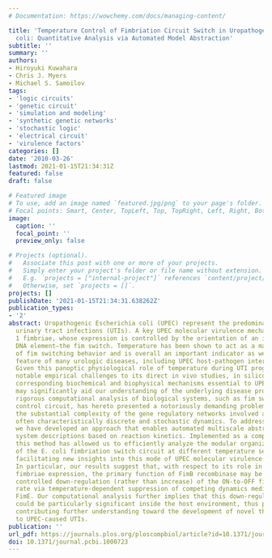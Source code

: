 ```yaml
---
# Documentation: https://wowchemy.com/docs/managing-content/

title: 'Temperature Control of Fimbriation Circuit Switch in Uropathogenic Escherichia
  coli: Quantitative Analysis via Automated Model Abstraction'
subtitle: ''
summary: ''
authors:
- Hiroyuki Kuwahara
- Chris J. Myers
- Michael S. Samoilov
tags:
- 'logic circuits'
- 'genetic circuit'
- 'simulation and modeling'
- 'synthetic genetic networks'
- 'stochastic logic'
- 'electrical circuit'
- 'virulence factors'
categories: []
date: '2010-03-26'
lastmod: 2021-01-15T21:34:31Z
featured: false
draft: false

# Featured image
# To use, add an image named `featured.jpg/png` to your page's folder.
# Focal points: Smart, Center, TopLeft, Top, TopRight, Left, Right, BottomLeft, Bottom, BottomRight.
image:
  caption: ''
  focal_point: ''
  preview_only: false

# Projects (optional).
#   Associate this post with one or more of your projects.
#   Simply enter your project's folder or file name without extension.
#   E.g. `projects = ["internal-project"]` references `content/project/deep-learning/index.md`.
#   Otherwise, set `projects = []`.
projects: []
publishDate: '2021-01-15T21:34:31.638262Z'
publication_types:
- '2'
abstract: Uropathogenic Escherichia coli (UPEC) represent the predominant cause of
  urinary tract infections (UTIs). A key UPEC molecular virulence mechanism is type
  1 fimbriae, whose expression is controlled by the orientation of an invertible chromosomal
  DNA element—the fim switch. Temperature has been shown to act as a major regulator
  of fim switching behavior and is overall an important indicator as well as functional
  feature of many urologic diseases, including UPEC host-pathogen interaction dynamics.
  Given this panoptic physiological role of temperature during UTI progression and
  notable empirical challenges to its direct in vivo studies, in silico modeling of
  corresponding biochemical and biophysical mechanisms essential to UPEC pathogenicity
  may significantly aid our understanding of the underlying disease processes. However,
  rigorous computational analysis of biological systems, such as fim switch temperature
  control circuit, has hereto presented a notoriously demanding problem due to both
  the substantial complexity of the gene regulatory networks involved as well as their
  often characteristically discrete and stochastic dynamics. To address these issues,
  we have developed an approach that enables automated multiscale abstraction of biological
  system descriptions based on reaction kinetics. Implemented as a computational tool,
  this method has allowed us to efficiently analyze the modular organization and behavior
  of the E. coli fimbriation switch circuit at different temperature settings, thus
  facilitating new insights into this mode of UPEC molecular virulence regulation.
  In particular, our results suggest that, with respect to its role in shutting down
  fimbriae expression, the primary function of FimB recombinase may be to effect a
  controlled down-regulation (rather than increase) of the ON-to-OFF fim switching
  rate via temperature-dependent suppression of competing dynamics mediated by recombinase
  FimE. Our computational analysis further implies that this down-regulation mechanism
  could be particularly significant inside the host environment, thus potentially
  contributing further understanding toward the development of novel therapeutic approaches
  to UPEC-caused UTIs.
publication: ''
url_pdf: https://journals.plos.org/ploscompbiol/article?id=10.1371/journal.pcbi.1000723
doi: 10.1371/journal.pcbi.1000723
---
```

